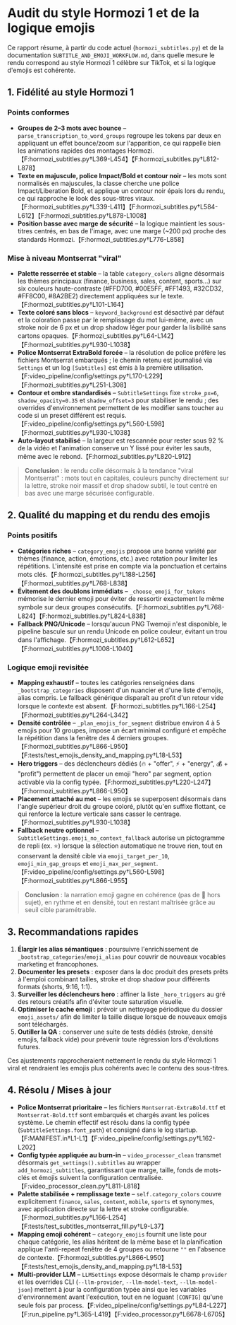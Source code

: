# Audit du style Hormozi 1 et de la logique emojis

Ce rapport résume, à partir du code actuel (`hormozi_subtitles.py`) et de la documentation
`SUBTITLE_AND_EMOJI_WORKFLOW.md`, dans quelle mesure le rendu correspond au style Hormozi 1
célèbre sur TikTok, et si la logique d'emojis est cohérente.

## 1. Fidélité au style Hormozi 1

### Points conformes

* **Groupes de 2–3 mots avec bounce** – `parse_transcription_to_word_groups` regroupe
  les tokens par deux en appliquant un effet bounce/zoom sur l'apparition, ce qui
  rappelle bien les animations rapides des montages Hormozi.【F:hormozi_subtitles.py†L369-L454】【F:hormozi_subtitles.py†L812-L878】
* **Texte en majuscule, police Impact/Bold et contour noir** – les mots sont
  normalisés en majuscules, la classe cherche une police Impact/Liberation Bold,
  et applique un contour noir épais lors du rendu, ce qui rapproche le look des
  sous-titres viraux.【F:hormozi_subtitles.py†L339-L411】【F:hormozi_subtitles.py†L584-L612】【F:hormozi_subtitles.py†L878-L1008】
* **Position basse avec marge de sécurité** – la logique maintient les sous-titres
  centrés, en bas de l'image, avec une marge (~200 px) proche des standards Hormozi.【F:hormozi_subtitles.py†L776-L858】

### Mise à niveau Montserrat "viral"

* **Palette resserrée et stable** – la table `category_colors` aligne désormais les
  thèmes principaux (finance, business, sales, content, sports…) sur six couleurs
  haute-contraste (#FFD700, #00E5FF, #FF1493, #32CD32, #FF8C00, #8A2BE2) directement
  appliquées sur le texte.【F:hormozi_subtitles.py†L101-L164】
* **Texte coloré sans blocs** – `keyword_background` est désactivé par défaut et la
  coloration passe par le remplissage du mot lui-même, avec un stroke noir de 6 px
  et un drop shadow léger pour garder la lisibilité sans cartons opaques.【F:hormozi_subtitles.py†L64-L142】【F:hormozi_subtitles.py†L930-L1038】
* **Police Montserrat ExtraBold forcée** – la résolution de police préfère les
  fichiers Montserrat embarqués ; le chemin retenu est journalisé via `Settings` et
  un log `[Subtitles]` est émis à la première utilisation.【F:video_pipeline/config/settings.py†L170-L229】【F:hormozi_subtitles.py†L251-L308】
* **Contour et ombre standardisés** – `SubtitleSettings` fixe `stroke_px=6`, `shadow_opacity=0.35` et `shadow_offset=3` pour stabiliser le rendu ; des overrides d'environnement permettent de les modifier sans toucher au code si un preset différent est requis.【F:video_pipeline/config/settings.py†L560-L598】【F:hormozi_subtitles.py†L930-L1038】
* **Auto-layout stabilisé** – la largeur est rescannée pour rester sous 92 % de la
  vidéo et l'animation conserve un Y lissé pour éviter les sauts, même avec le
  rebond.【F:hormozi_subtitles.py†L820-L912】

> **Conclusion** : le rendu colle désormais à la tendance "viral Montserrat" : mots
> tout en capitales, couleurs punchy directement sur la lettre, stroke noir massif et
> drop shadow subtil, le tout centré en bas avec une marge sécurisée configurable.

## 2. Qualité du mapping et du rendu des emojis

### Points positifs

* **Catégories riches** – `category_emojis` propose une bonne variété par thèmes
  (finance, action, émotions, etc.) avec rotation pour limiter les répétitions.
  L'intensité est prise en compte via la ponctuation et certains mots clés.【F:hormozi_subtitles.py†L188-L256】【F:hormozi_subtitles.py†L768-L838】
* **Évitement des doublons immédiats** – `_choose_emoji_for_tokens` mémorise le dernier
  emoji pour éviter de ressortir exactement le même symbole sur deux groupes
  consécutifs.【F:hormozi_subtitles.py†L768-L824】【F:hormozi_subtitles.py†L824-L838】
* **Fallback PNG/Unicode** – lorsqu'aucun PNG Twemoji n'est disponible, le pipeline
  bascule sur un rendu Unicode en police couleur, évitant un trou dans l'affichage.【F:hormozi_subtitles.py†L612-L652】【F:hormozi_subtitles.py†L1008-L1040】

### Logique emoji revisitée

* **Mapping exhaustif** – toutes les catégories renseignées dans
  `_bootstrap_categories` disposent d'un nuancier et d'une liste d'emojis, alias
  compris. Le fallback générique disparaît au profit d'un retour vide lorsque le
  contexte est absent.【F:hormozi_subtitles.py†L166-L254】【F:hormozi_subtitles.py†L264-L342】
* **Densité contrôlée** – `_plan_emojis_for_segment` distribue environ 4 à 5 emojis
  pour 10 groupes, impose un écart minimal configuré et empêche la répétition dans la
  fenêtre des 4 derniers groupes.【F:hormozi_subtitles.py†L866-L950】【F:tests/test_emojis_density_and_mapping.py†L18-L53】
* **Hero triggers** – des déclencheurs dédiés (🔥 + "offer", ⚡ + "energy", 💰 +
  "profit") permettent de placer un emoji "hero" par segment, option activable via la
  config typée.【F:hormozi_subtitles.py†L220-L247】【F:hormozi_subtitles.py†L866-L950】
* **Placement attaché au mot** – les emojis se superposent désormais dans l'angle
  supérieur droit du groupe coloré, plutôt qu'en suffixe flottant, ce qui renforce la
  lecture verticale sans casser le centrage.【F:hormozi_subtitles.py†L930-L1038】
* **Fallback neutre optionnel** – `SubtitleSettings.emoji_no_context_fallback` autorise un pictogramme de repli (ex. ⭐) lorsque la sélection automatique ne trouve rien, tout en conservant la densité cible via `emoji_target_per_10`, `emoji_min_gap_groups` et `emoji_max_per_segment`.【F:video_pipeline/config/settings.py†L560-L598】【F:hormozi_subtitles.py†L866-L955】

> **Conclusion** : la narration emoji gagne en cohérence (pas de 💼 hors sujet), en
> rythme et en densité, tout en restant maîtrisée grâce au seuil cible paramétrable.

## 3. Recommandations rapides

1. **Élargir les alias sémantiques** : poursuivre l'enrichissement de
   `_bootstrap_categories`/`emoji_alias` pour couvrir de nouveaux vocables marketing
   et francophones.
2. **Documenter les presets** : exposer dans la doc produit des presets prêts à l'emploi
   combinant tailles, stroke et drop shadow pour différents formats (shorts, 9:16, 1:1).
3. **Surveiller les déclencheurs hero** : affiner la liste `_hero_triggers` au gré des
   retours créatifs afin d'éviter toute saturation visuelle.
4. **Optimiser le cache emoji** : prévoir un nettoyage périodique du dossier
   `emoji_assets/` afin de limiter la taille disque lorsque de nouveaux emojis sont
   téléchargés.
5. **Outiller la QA** : conserver une suite de tests dédiés (stroke, densité emojis,
   fallback vide) pour prévenir toute régression lors d'évolutions futures.

Ces ajustements rapprocheraient nettement le rendu du style Hormozi 1 viral et
rendraient les emojis plus cohérents avec le contenu des sous-titres.

## 4. Résolu / Mises à jour

* **Police Montserrat prioritaire** – les fichiers `Montserrat-ExtraBold.ttf` et `Montserrat-Bold.ttf` sont embarqués et chargés avant les polices système. Le chemin effectif est résolu dans la config typée (`SubtitleSettings.font_path`) et consigné dans le log startup.【F:MANIFEST.in†L1-L1】【F:video_pipeline/config/settings.py†L162-L202】
* **Config typée appliquée au burn-in** – `video_processor_clean` transmet désormais `get_settings().subtitles` au wrapper `add_hormozi_subtitles`, garantissant que marge, taille, fonds de mots-clés et émojis suivent la configuration centralisée.【F:video_processor_clean.py†L811-L818】
* **Palette stabilisée + remplissage texte** – `self.category_colors` couvre explicitement `finance`, `sales`, `content`, `mobile`, `sports` et synonymes, avec application directe sur la lettre et stroke configurable.【F:hormozi_subtitles.py†L166-L254】【F:tests/test_subtitles_montserrat_fill.py†L9-L37】
* **Mapping emoji cohérent** – `category_emojis` fournit une liste pour chaque catégorie, les alias héritent de la même base et la planification applique l'anti-repeat fenêtre de 4 groupes ou retourne `""` en l'absence de contexte.【F:hormozi_subtitles.py†L866-L950】【F:tests/test_emojis_density_and_mapping.py†L18-L53】
* **Multi-provider LLM** – `LLMSettings` expose désormais le champ `provider` et les overrides CLI (`--llm-provider`, `--llm-model-text`, `--llm-model-json`) mettent à jour la configuration typée ainsi que les variables d'environnement avant l'exécution, tout en ne loguant `[CONFIG]` qu'une seule fois par process.【F:video_pipeline/config/settings.py†L84-L227】【F:run_pipeline.py†L365-L419】【F:video_processor.py†L6678-L6705】
